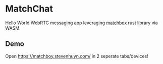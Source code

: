 # MatchChat

Hello World WebRTC messaging app leveraging [matchbox](https://github.com/johanhelsing/matchbox) rust library via WASM.

## Demo

Open https://matchboy.stevenhuyn.com/ in 2 seperate tabs/devices!

